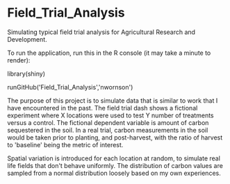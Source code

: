 # Field_Trial_Analysis
Simulating typical field trial analysis for Agricultural Research and Development.  


To run the application, run this in the R console (it may take a minute to render):

library(shiny)

runGitHub('Field_Trial_Analysis','nwornson')



The purpose of this project is to simulate data that is similar to work that I have encountered in the past.  The field trial dash shows a fictional experiment where X locations were used to test Y number of treatments versus a control.  The fictional dependent variable is amount of carbon sequestered in the soil.  In a real trial, carbon measurements in the soil would be taken prior to planting, and post-harvest, with the ratio of harvest to 'baseline' being the metric of interest.  

Spatial variation is introduced for each location at random, to simulate real life fields that don't behave uniformly.  The distribution of carbon values are sampled from a normal distribution loosely based on my own experiences.  
